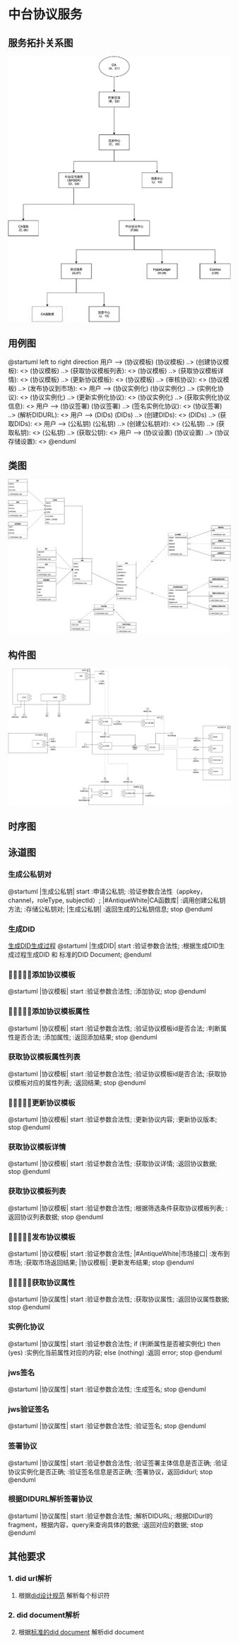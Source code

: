 # 中台协议服务
## 服务拓扑关系图
![](./fw.png)
## 用例图
@startuml
left to right direction
用户 --> (协议模板)
(协议模板) ..> (创建协议模板): <<include>>
(协议模板) ..> (获取协议模板列表): <<include>>
(协议模板) ..> (获取协议模板详情): <<include>>
(协议模板) ..> (更新协议模板): <<include>>
(协议模板) ..> (审核协议): <<include>>
(协议模板) ..> (发布协议到市场): <<include>>
用户 --> (协议实例化)
(协议实例化) ..> (实例化协议): <<include>>
(协议实例化) ..> (更新实例化协议): <<include>>
(协议实例化) ..> (获取实例化协议信息): <<include>>
用户 --> (协议签署)
(协议签署) ..> (签名实例化协议): <<include>>
(协议签署) ..> (解析DIDURL): <<include>>
用户 --> (DIDs)
(DIDs) ..> (创建DIDs): <<include>>
(DIDs) ..> (获取DIDs): <<include>>
用户 --> (公私钥)
(公私钥) ..> (创建公私钥对): <<include>>
(公私钥) ..> (获取私钥): <<include>>
(公私钥) ..> (获取公钥): <<include>>
用户 --> (协议设置)
(协议设置) ..> (协议存储设置): <<include>>
@enduml
## 类图
![](./lt.png)

## 构件图
![](./gjt.png)


## 时序图


## 泳道图
### 生成公私钥对
@startuml
|生成公私钥|
start
:申请公私钥;
:验证参数合法性（appkey，channel，roleType, subjectId）;
|#AntiqueWhite|CA函数库|
:调用创建公私钥方法;
:存储公私钥对;
|生成公私钥|
:返回生成的公私钥信息;
stop
@enduml

### 生成DID
[生成DID生成过程](/didserver/DIDDesign.html#_5-1-create-did)
@startuml
|生成DID|
start
:验证参数合法性;
:根据生成DID生成过程生成DID 和 标准的DID Document;
@enduml

### 添加协议模板
@startuml
|协议模板|
start
:验证参数合法性;
:添加协议;
stop
@enduml

### 添加协议模板属性
@startuml
|协议模板|
start
:验证参数合法性;
:验证协议模板id是否合法;
:判断属性是否合法;
:添加属性;
:返回添加结果;
stop
@enduml

### 获取协议模板属性列表
@startuml
|协议模板|
start
:验证参数合法性;
:验证协议模板id是否合法;
:获取协议模板对应的属性列表;
:返回结果;
stop
@enduml

### 更新协议模板
@startuml
|协议模板|
start
:验证参数合法性;
:更新协议内容;
:更新协议版本;
stop
@enduml


### 获取协议模板详情
@startuml
|协议模板|
start
:验证参数合法性;
:获取协议详情;
:返回协议数据;
stop
@enduml

### 获取协议模板列表
@startuml
|协议模板|
start
:验证参数合法性;
:根据筛选条件获取协议模板列表;
:返回协议列表数据;
stop
@enduml

### 发布协议模板
@startuml
|协议模板|
start
:验证参数合法性;
|#AntiqueWhite|市场接口|
:发布到市场;
:获取市场返回结果;
|协议模板|
:更新发布结果;
stop
@enduml

### 获取协议属性
@startuml
|协议属性|
start
:验证参数合法性;
:获取协议属性;
:返回协议属性数据;
stop
@enduml


### 实例化协议

@startuml
|协议属性|
start
:验证参数合法性;
if (判断属性是否被实例化) then (yes)
  :实例化当前属性对应的内容;
else (nothing)
  :返回 error;
stop
@enduml

### jws签名
@startuml
|协议属性|
start
:验证参数合法性;
:生成签名;
stop
@enduml

### jws验证签名
@startuml
|协议属性|
start
:验证参数合法性;
:验证签名;
stop
@enduml


### 签署协议
@startuml
|协议属性|
start
:验证参数合法性;
:验证签署主体信息是否正确;
:验证协议实例化是否正确;
:验证签名信息是否正确;
:签署协议，返回didurl;
stop
@enduml

### 根据DIDURL解析签署协议
@startuml
|协议属性|
start
:验证参数合法性;
:解析DIDURL;
:根据DIDurl的fragment，根据内容，query来查询具体的数据;
:返回对应的数据;
stop
@enduml


## 其他要求
### 1. did url解析
1. 根据[did设计规范](/didserver/#did-string-format) 解析每个标识符
### 2. did document解析
2. 根据[标准的did document](/didserver/#did-document) 解析did document